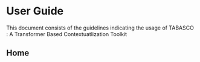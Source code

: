 # User Guide
This document consists of the guidelines indicating the usage of TABASCO : A Transformer Based Contextuatlization Toolkit

## Home
